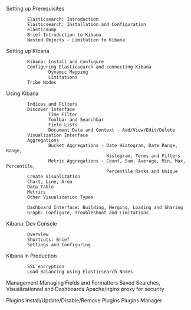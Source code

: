 Setting up Prerequisites

            Elasticsearch: Introduction 
            Elasticsearch: Installation and Configuration
            elasticdump
            Brief Introduction to Kibana
            Nested Objects - Limitation to Kibana

Setting up Kibana

            Kibana: Install and Configure
            Configuring Elasticsearch and connecting Kibana
                    Dynamic Mapping
                    Limitations
            Tribe Nodes

Using Kibana

            Indices and Filters
            Discover Interface
                    Time Filter
                    Toolbar and Searchbar
                    Field Lists
                    Document Data and Context - Add/View/Edit/Delete
            Visualization Interface
            Aggregations
                    Bucket Aggregations - Date Histogram, Date Range, Range,
                                          Histogram, Terms and Filters
                    Metric Aggregations - Count, Sum, Average, Min, Max, Percentile, 
                                          Percentile Ranks and Unique
            Create Visualization
            Chart, Line, Area
            Data Table
            Metrics
            Other Visualization Types

            Dashboard Interface: Building, Merging, Loading and Sharing
            Graph: Configure, Troubleshoot and Limitations

Kibana: Dev Console

            Overview
            Shortcuts: Brief
            Settings and Configuring

Kibana in Production

            SSL encryption
            Load Balancing using Elasticsearch Nodes

Management
            Managing Fields and Formatters
            Saved Searches, Visualizationad and Dashboards
            Apache/nginx proxy for security

Plugins
            Install/Update/Disable/Remove Plugins
            Plugins Manager
